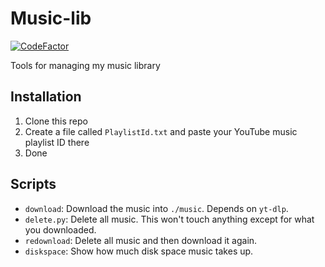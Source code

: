# Music-lib

[![CodeFactor](https://www.codefactor.io/repository/github/iammoltony/music-lib/badge)](https://www.codefactor.io/repository/github/iammoltony/music-lib)

Tools for managing my music library

## Installation

1. Clone this repo
1. Create a file called `PlaylistId.txt` and paste your YouTube music playlist ID there
1. Done

## Scripts

- `download`: Download the music into `./music`. Depends on `yt-dlp`.
- `delete.py`: Delete all music. This won't touch anything except for what you downloaded.
- `redownload`: Delete all music and then download it again.
- `diskspace`: Show how much disk space music takes up.
